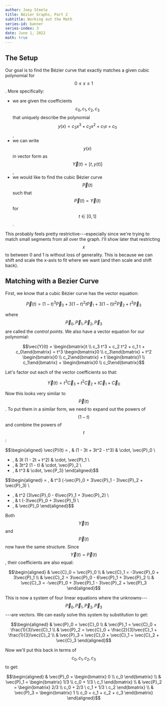 ```yaml
---
author: Joey Steele
title: Bézier Graphs, Part 2
subtitle: Working out the Math
series-id: banner
series-index: 3
date: June 1, 2022
math: true
---
```


## The Setup

Our goal is to find the Bézier curve that exactly matches a given cubic polynomial for $$0 \le x \le 1$$.
More specifically:

* we are given the coefficients $$c_0, c_1, c_2, c_3$$ that uniquely describe the polynomial $$y(x) = c_3 x^3 + c_2 x^2 + c_1 x + c_0$$,
* we can write $$y(x)$$ in vector form as $$\vec{Y}(t) = [t, y(t)]$$,
* we would like to find the cubic Bézier curve $$\vec{P}(t)$$ such that $$\vec{P}(t) = \vec{Y}(t)$$ for $$t \in [0, 1]$$.

This probably feels pretty restrictive---especially since we're trying to match small segments from all over the graph.
I'll show later that restricting $$x$$ to between 0 and 1 is without loss of generality.
This is because we can shift and scale the x-axis to fit where we want (and then scale and shift back).

## Matching with a Bezier Curve

First, we know that a cubic Bézier curve has the vector equation:

$$\vec{P}(t) = (1-t)^3 \vec{P}_0 + 3 (1-t)^2 t \vec{P}_1 + 3 (1-t) t^2 \vec{P}_2 + t^3 \vec{P}_3$$

where $$\vec{P}_0, \vec{P}_1, \vec{P}_2, \vec{P}_3$$ are called the *control points*.
We also have a vector equation for our polynomial:

$$\vec{Y}(t) = \begin{bmatrix}t \\ c_3 t^3 + c_2 t^2 + c_1 t + c_0\end{bmatrix} =
t^3 \begin{bmatrix}0 \\ c_3\end{bmatrix} +
t^2 \begin{bmatrix}0 \\ c_2\end{bmatrix} +
t \begin{bmatrix}1 \\ c_1\end{bmatrix} +
\begin{bmatrix}0 \\ c_0\end{bmatrix}$$

Let's factor out each of the vector coefficients so that:

$$\vec{Y}(t) = t^3 \vec{C}_3 + t^2 \vec{C}_2 + t \vec{C}_1 + \vec{C}_0$$

Now this looks very similar to $$\vec{P}(t)$$.
To put them in a similar form, we need to expand out the powers of $$(1-t)$$ and combine the powers of $$t$$:

$$\begin{aligned}
\vec{P}(t) = \, & (1 - 3t + 3t^2 - t^3) & \cdot\, \vec{P}_0 \\
+ \, & 3t (1 - 2t + t^2) & \cdot\, \vec{P}_1 \\
+ \, & 3t^2 (1 - t) & \cdot\, \vec{P}_2 \\
+ \, & t^3 & \cdot\, \vec{P_3}
\end{aligned}$$

$$\begin{aligned}
= \, & t^3 (-\vec{P}_0 + 3\vec{P}_1 - 3\vec{P}_2 + \vec{P}_3) \\
+ \, & t^2 (3\vec{P}_0 - 6\vec{P}_1 + 3\vec{P}_2) \\
+ \, & t (-3\vec{P}_0 + 3\vec{P}_1) \\
+ \, & \vec{P}_0
\end{aligned}$$

Both $$\vec{Y}(t)$$ and $$\vec{P}(t)$$ now have the same structure.
Since $$\vec{Y}(t) = \vec{P}(t)$$, their coefficients are also equal:

$$\begin{aligned}
& \vec{C}_0 = \vec{P}_0 \\
& \vec{C}_1 = -3\vec{P}_0 + 3\vec{P}_1 \\
& \vec{C}_2 = 3\vec{P}_0 - 6\vec{P}_1 + 3\vec{P}_2 \\
& \vec{C}_3 = -\vec{P}_0 + 3\vec{P}_1 - 3\vec{P}_2 + \vec{P}_3
\end{aligned}$$

This is now a system of four linear equations where the unknowns---$$\vec{P}_0, \vec{P}_1, \vec{P}_2, \vec{P}_3$$---are vectors.
We can easily solve this system by substitution to get:

$$\begin{aligned}
& \vec{P}_0 = \vec{C}_0 \\
& \vec{P}_1 = \vec{C}_0 + \frac{1}{3}\vec{C}_1 \\
& \vec{P}_2 = \vec{C}_0 + \frac{2}{3}\vec{C}_1 + \frac{1}{3}\vec{C}_2 \\
& \vec{P}_3 = \vec{C}_0 + \vec{C}_1 + \vec{C}_2 + \vec{C}_3
\end{aligned}$$

Now we'll put this back in terms of $$c_0, c_1, c_2, c_3$$ to get:

$$\begin{aligned}
& \vec{P}_0 = \begin{bmatrix} 0 \\ c_0 \end{bmatrix} \\
& \vec{P}_1 = \begin{bmatrix} 1/3 \\ c_0 + 1/3 \ c_1 \end{bmatrix} \\
& \vec{P}_2 = \begin{bmatrix} 2/3 \\ c_0 + 2/3 \ c_1 + 1/3 \ c_2 \end{bmatrix} \\
& \vec{P}_3 = \begin{bmatrix} 1 \\ c_0 + c_1 + c_2 + c_3 \end{bmatrix}
\end{aligned}$$
